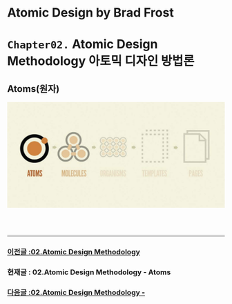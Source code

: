 # Atomic Design by Brad Frost

# `Chapter02.` Atomic Design Methodology 아토믹 디자인 방법론

## **Atoms(원자)**

![Atoms이미지](/image/atomic/02-AtomicDesignMethodology-img06.png)

<br/>
<br/>

---

### [이전글 :02.Atomic Design Methodology](./02-AtomicDesignMethodology-01.md)

### 현재글 : 02.Atomic Design Methodology - Atoms

### [다음글 :02.Atomic Design Methodology - ](./02-AtomicDesignMethodology-03.md)

